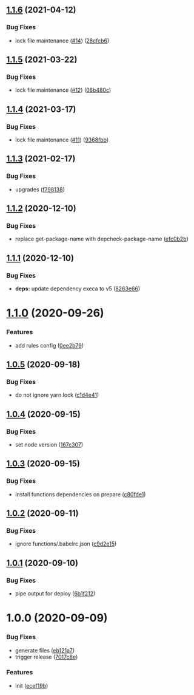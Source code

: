 ## [1.1.6](https://github.com/dword-design/base-config-firebase/compare/v1.1.5...v1.1.6) (2021-04-12)


### Bug Fixes

* lock file maintenance ([#14](https://github.com/dword-design/base-config-firebase/issues/14)) ([28cfcb6](https://github.com/dword-design/base-config-firebase/commit/28cfcb6415ae5f7a82c5fb1dec609b889cde9644))

## [1.1.5](https://github.com/dword-design/base-config-firebase/compare/v1.1.4...v1.1.5) (2021-03-22)


### Bug Fixes

* lock file maintenance ([#12](https://github.com/dword-design/base-config-firebase/issues/12)) ([06b480c](https://github.com/dword-design/base-config-firebase/commit/06b480cf33247e23af6660b85009a08eec7600af))

## [1.1.4](https://github.com/dword-design/base-config-firebase/compare/v1.1.3...v1.1.4) (2021-03-17)


### Bug Fixes

* lock file maintenance ([#11](https://github.com/dword-design/base-config-firebase/issues/11)) ([9368fbb](https://github.com/dword-design/base-config-firebase/commit/9368fbb281b79a6ca98dad6a0ff44258eda4fe73))

## [1.1.3](https://github.com/dword-design/base-config-firebase/compare/v1.1.2...v1.1.3) (2021-02-17)


### Bug Fixes

* upgrades ([f798138](https://github.com/dword-design/base-config-firebase/commit/f798138b51241cdee52daa0ed8e536b26ea9a5da))

## [1.1.2](https://github.com/dword-design/base-config-firebase/compare/v1.1.1...v1.1.2) (2020-12-10)


### Bug Fixes

* replace get-package-name with depcheck-package-name ([efc0b2b](https://github.com/dword-design/base-config-firebase/commit/efc0b2b5670830149ee293f61384333b120b2b4b))

## [1.1.1](https://github.com/dword-design/base-config-firebase/compare/v1.1.0...v1.1.1) (2020-12-10)


### Bug Fixes

* **deps:** update dependency execa to v5 ([8263e66](https://github.com/dword-design/base-config-firebase/commit/8263e66c95f4e979443ca5b4525518bd883f8b3f))

# [1.1.0](https://github.com/dword-design/base-config-firebase/compare/v1.0.5...v1.1.0) (2020-09-26)


### Features

* add rules config ([0ee2b79](https://github.com/dword-design/base-config-firebase/commit/0ee2b79cd3deb272d8360319b34cda6d7cdc9361))

## [1.0.5](https://github.com/dword-design/base-config-firebase/compare/v1.0.4...v1.0.5) (2020-09-18)


### Bug Fixes

* do not ignore yarn.lock ([c1d4e41](https://github.com/dword-design/base-config-firebase/commit/c1d4e4163ff3d74da6b9b33769f068ff926bed04))

## [1.0.4](https://github.com/dword-design/base-config-firebase/compare/v1.0.3...v1.0.4) (2020-09-15)


### Bug Fixes

* set node version ([167c307](https://github.com/dword-design/base-config-firebase/commit/167c307e2d74b81c5036e2baa7ad0f41e331c2f9))

## [1.0.3](https://github.com/dword-design/base-config-firebase/compare/v1.0.2...v1.0.3) (2020-09-15)


### Bug Fixes

* install functions dependencies on prepare ([c80fde1](https://github.com/dword-design/base-config-firebase/commit/c80fde1c10c54775ab6d5d73aa5a7e1bfa53ad04))

## [1.0.2](https://github.com/dword-design/base-config-firebase/compare/v1.0.1...v1.0.2) (2020-09-11)


### Bug Fixes

* ignore functions/.babelrc.json ([c9d2e15](https://github.com/dword-design/base-config-firebase/commit/c9d2e1566f4dd6d5140ce3ab7a1f0f44af2ae958))

## [1.0.1](https://github.com/dword-design/base-config-firebase/compare/v1.0.0...v1.0.1) (2020-09-10)


### Bug Fixes

* pipe output for deploy ([6b1f212](https://github.com/dword-design/base-config-firebase/commit/6b1f21204b5c8126215d3fbe3ae78fe55ae533a2))

# 1.0.0 (2020-09-09)


### Bug Fixes

* generate files ([eb121a7](https://github.com/dword-design/base-config-firebase/commit/eb121a7d13f0039a795bea0fec373b71bbe0075c))
* trigger release ([7017c8e](https://github.com/dword-design/base-config-firebase/commit/7017c8e05643d36f58f671b4e63b62afcdf70c82))


### Features

* init ([ecef19b](https://github.com/dword-design/base-config-firebase/commit/ecef19b67c71cf7ab63beadac911f426dff9f6db))
